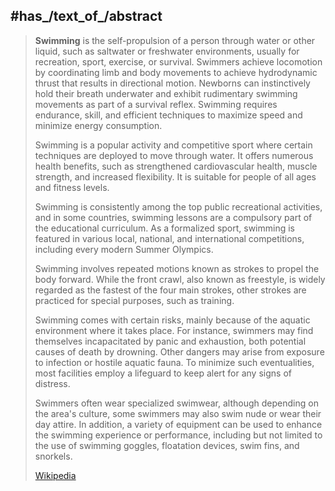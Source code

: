 ﻿---
has_id_wikidata: Q6388
different_from:
- "[[_Standards/WikiData/WD~underwater diving,179643]]"
- '[[_Standards/WikiData/WD~Q1229875,1229875]]'
- '[[_Standards/WikiData/WD~diving,7735]]'
associated_hazard: '[[_Standards/WikiData/WD~drowning,506616]]'
subclass_of:
- "[[_Standards/WikiData/WD~physical activity,747883]]"
- "[[_Standards/WikiData/WD~aquatic locomotion,3467704]]"
- '[[_Standards/WikiData/WD~hobby,47728]]'
described_by_source: "[[_Standards/WikiData/WD~Encyclopædia Britannica 11th edition,867541]]"
practiced_by: '[[_Standards/WikiData/WD~swimmer,10843402]]'
topic_s_main_Wikimedia_portal: '[[_Standards/WikiData/WD~Portal_Swimming,14615950]]'
UMLS_CUI: C0039003
sport: '[[_Standards/WikiData/WD~swimming,31920]]'
image: "http://commons.wikimedia.org/wiki/Special:FilePath/Avishag%20Turek%20in%20training%20camp%20Eilat%20Israel.jpg"
Unicode_character: "\U0001F3CA"
MeSH_tree_code:
- G11.427.410.568.800
- G11.427.410.698.277.875
- I03.350.875
- I03.450.642.845.945.500
hashtag: Swimming
Commons_gallery: Swimming
Commons_category: Swimming
---

## #has_/text_of_/abstract 

> **Swimming** is the self-propulsion of a person through water or other liquid, such as saltwater or freshwater environments, usually for recreation, sport, exercise, or survival. Swimmers achieve locomotion by coordinating limb and body movements to achieve hydrodynamic thrust that results in directional motion. Newborns can instinctively hold their breath underwater and exhibit rudimentary swimming movements as part of a survival reflex. Swimming requires endurance, skill, and efficient techniques to maximize speed and minimize energy consumption.
>
> Swimming is a popular activity and competitive sport where certain techniques are deployed to move through water. It offers numerous health benefits, such as strengthened cardiovascular health, muscle strength, and increased flexibility. It is suitable for people of all ages and fitness levels.
>
> Swimming is consistently among the top public recreational activities, and in some countries, swimming lessons are a compulsory part of the educational curriculum.  As a formalized sport, swimming is featured in various local, national, and international competitions, including every modern Summer Olympics.
>
> Swimming involves repeated motions known as strokes to propel the body forward. While the front crawl, also known as freestyle, is widely regarded as the fastest of the four main strokes, other strokes are practiced for special purposes, such as training.
>
> Swimming comes with certain risks, mainly because of the aquatic environment where it takes place. For instance, swimmers may find themselves incapacitated by panic and exhaustion, both potential causes of death by drowning. Other dangers may arise from exposure to infection or hostile aquatic fauna. To minimize such eventualities, most facilities employ a lifeguard to keep alert for any signs of distress.
>
> Swimmers often wear specialized swimwear, although depending on the area's culture, some swimmers may also swim nude or wear their day attire. In addition, a variety of equipment can be used to enhance the swimming experience or performance, including but not limited to the use of swimming goggles, floatation devices, swim fins, and snorkels.
>
> [Wikipedia](https://en.wikipedia.org/wiki/Swimming) 

